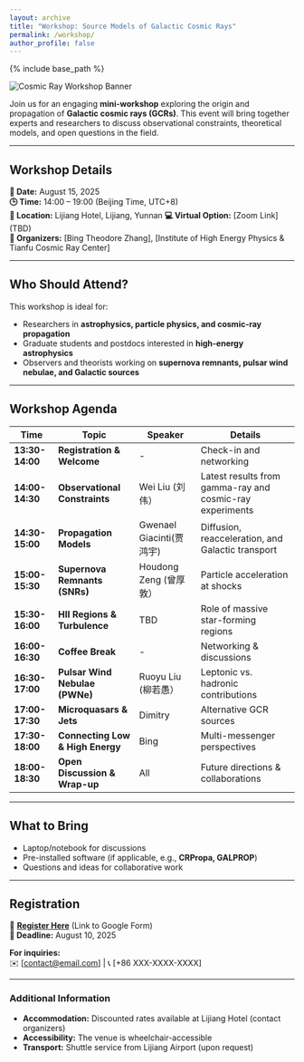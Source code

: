 ```yaml
---
layout: archive
title: "Workshop: Source Models of Galactic Cosmic Rays"
permalink: /workshop/
author_profile: false
---
```


{% include base_path %}

<!--
# **Mini-Workshop: Source Models of Galactic Cosmic Rays**
-->

![Cosmic Ray Workshop Banner](https://btheodorezhang.github.io/files/cosmic_ray_path.png)

Join us for an engaging **mini-workshop** exploring the origin and propagation of **Galactic cosmic rays (GCRs)**. This event will bring together experts and researchers to discuss observational constraints, theoretical models, and open questions in the field.

---

## **Workshop Details**  
**📅 Date:** August 15, 2025  
**🕒 Time:** 14:00 – 19:00 (Beijing Time, UTC+8)  
**📍 Location:** Lijiang Hotel, Lijiang, Yunnan
**💻 Virtual Option:** [Zoom Link] (TBD)  
**🎤 Organizers:** [Bing Theodore Zhang], [Institute of High Energy Physics & Tianfu Cosmic Ray Center]  

---

## **Who Should Attend?**  
This workshop is ideal for:  
- Researchers in **astrophysics, particle physics, and cosmic-ray propagation**  
- Graduate students and postdocs interested in **high-energy astrophysics**  
- Observers and theorists working on **supernova remnants, pulsar wind nebulae, and Galactic sources**  

<!--
**Maximum participants:** 50 (Registration required)  
-->

---

## **Workshop Agenda**  

| Time          | Topic                          | Speaker       | Details  
|---------------|--------------------------------|---------------|-----------------  
| **13:30-14:00** | **Registration & Welcome**     | -             | Check-in and networking  
| **14:00-14:30** | **Observational Constraints**  | Wei Liu (刘伟）      | Latest results from gamma-ray and cosmic-ray experiments  
| **14:30-15:00** | **Propagation Models**         | Gwenael Giacinti(贾鸿宇)     | Diffusion, reacceleration, and Galactic transport  
| **15:00-15:30** | **Supernova Remnants (SNRs)**  | Houdong Zeng (曾厚敦）   | Particle acceleration at shocks  
| **15:30-16:00** | **HII Regions & Turbulence**   | TBD     | Role of massive star-forming regions  
| **16:00-16:30** | **Coffee Break**               | -             | Networking & discussions  
| **16:30-17:00** | **Pulsar Wind Nebulae (PWNe)** | Ruoyu Liu (柳若愚）     | Leptonic vs. hadronic contributions  
| **17:00-17:30** | **Microquasars & Jets**        | Dimitry     | Alternative GCR sources  
| **17:30-18:00** | **Connecting Low & High Energy** | Bing   | Multi-messenger perspectives  
| **18:00-18:30** | **Open Discussion & Wrap-up**  | All           | Future directions & collaborations  

---

## **What to Bring**  
- Laptop/notebook for discussions  
- Pre-installed software (if applicable, e.g., **CRPropa, GALPROP**)  
- Questions and ideas for collaborative work  

---

## **Registration**  
🔗 **[Register Here](#)** (Link to Google Form)  
**📅 Deadline:** August 10, 2025  

**For inquiries:**  
✉️ [contact@email.com] | 📞 [+86 XXX-XXXX-XXXX]  

---

### **Additional Information**  
- **Accommodation:** Discounted rates available at Lijiang Hotel (contact organizers)  
- **Accessibility:** The venue is wheelchair-accessible  
- **Transport:** Shuttle service from Lijiang Airport (upon request)  

